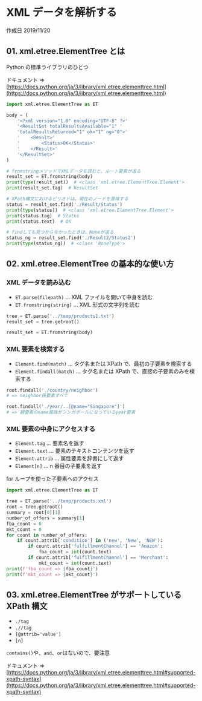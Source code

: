 # XML データを解析する

作成日 2019/11/20

## 01. xml.etree.ElementTree とは

Python の標準ライブラリのひとつ

ドキュメント => [https://docs.python.org/ja/3/library/xml.etree.elementtree.html](https://docs.python.org/ja/3/library/xml.etree.elementtree.html)

```python
import xml.etree.ElementTree as ET

body = (
    '<?xml version="1.0" encoding="UTF-8" ?>'
    '<ResultSet totalResultsAvailable="1" '
    'totalResultsReturned="1" ok="1" ng="0">'
    '    <Result>'
    '        <Status>OK</Status>'
    '    </Result>'
    '</ResultSet>'
)

# fromstringメソッドでXMLデータを読むと、ルート要素が返る
result_set = ET.fromstring(body)
print(type(result_set))  # <class 'xml.etree.ElementTree.Element'>
print(result_set.tag)  # ResultSet

# XPath構文におけるピリオドは、現在のノードを意味する
status = result_set.find('./Result/Status')
print(type(status))  # <class 'xml.etree.ElementTree.Element'>
print(status.tag)  # Status
print(status.text)  # OK

# findしても見つからなかったときは、Noneが返る
status_ng = result_set.find('./Result2/Status2')
print(type(status_ng))  # <class 'NoneType'>
```

## 02. xml.etree.ElementTree の基本的な使い方

### XML データを読み込む

- `ET.parse(filepath)` ... XML ファイルを開いて中身を読む
- `ET.fromstring(string)` ... XML 形式の文字列を読む

```python
tree = ET.parse('../temp/products1.txt')
result_set = tree.getroot()

result_set = ET.fromstring(body)
```

### XML 要素を検索する

- `Element.find(match)` ... タグ名または XPath で、最初の子要素を検索する
- `Element.findall(match)` ... タグ名または XPath で、直接の子要素のみを検索する

```python
root.findall('./country/neighbor')
# => neighbor孫要素すべて

root.findall('./year/..[@name="Singapore"]')
# => 親要素のname属性がシンガポールになっているyear要素
```

### XML 要素の中身にアクセスする

- `Element.tag` ... 要素名を返す
- `Element.text` ... 要素のテキストコンテンツを返す
- `Element.attrib` ... 属性要素を辞書にして返す
- `Element[n]` ... n 番目の子要素を返す

for ループを使った子要素へのアクセス

```python
import xml.etree.ElementTree as ET

tree = ET.parse('../temp/products.xml')
root = tree.getroot()
summary = root[0][1]
number_of_offers = summary[1]
fba_count = 0
mkt_count = 0
for count in number_of_offers:
    if count.attrib['condition'] in ('new', 'New', 'NEW'):
        if count.attrib['fulfillmentChannel'] == 'Amazon':
            fba_count = int(count.text)
        if count.attrib['fulfillmentChannel'] == 'Merchant':
            mkt_count = int(count.text)
print(f'fba_count => {fba_count}')
print(f'mkt_count => {mkt_count}')
```

## 03. xml.etree.ElementTree がサポートしている XPath 構文

- `./tag`
- `.//tag`
- `[@attrib='value']`
- `[n]`

`contains()`や、`and`、`or`はないので、要注意

ドキュメント => [https://docs.python.org/ja/3/library/xml.etree.elementtree.html#supported-xpath-syntax](https://docs.python.org/ja/3/library/xml.etree.elementtree.html#supported-xpath-syntax)
